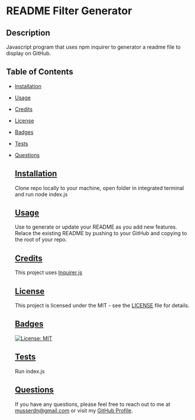 # README Filter Generator

  ## Description
  Javascript program that uses npm inquirer to generator a readme file to display on GitHub.

  
## Table of Contents
- [Installation](#installation)
- [Usage](#usage)
- [Credits](#credits)
- [License](#license)
- [Badges](#badges)
- [Tests](#tests)
- [Questions](#questions)
  

  ## [Installation](#installation)
  Clone repo locally to your machine, open folder in integrated terminal and run node index.js

  ## [Usage](#usage)
  Use to generate or update your README as you add new features. Relace the existing README by pushing to your GitHub and copying to the root of your repo.

  ## [Credits](#credits)
  This project uses [Inquirer.js](https://www.npmjs.com/package/inquirer)
  
  ## [License](#license)
  This project is licensed under the MIT - see the [LICENSE](LICENSE) file for details.

  ## [Badges](#badges)
  [![License: MIT](https://img.shields.io/badge/License-MIT-yellow.svg)](https://opensource.org/licenses/MIT)

  ## [Tests](#tests)
  Run index.js
  
  ## [Questions](#questions)
  If you have any questions, please feel free to reach out to me at musserdn@gmail.com or visit my [GitHub Profile](https://github.com/musserdn/).

